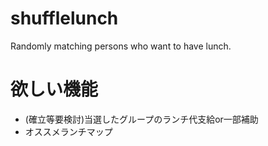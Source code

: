 shufflelunch
============

Randomly matching persons who want to have lunch.

欲しい機能
============

* (確立等要検討)当選したグループのランチ代支給or一部補助
* オススメランチマップ
